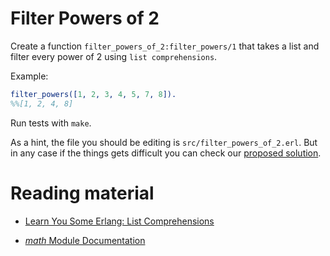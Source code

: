 # Filter Powers of 2



Create a function `filter_powers_of_2:filter_powers/1` that takes a list and filter every power of 2 using `list comprehensions`.

Example:

``` erlang
filter_powers([1, 2, 3, 4, 5, 7, 8]).
%%[1, 2, 4, 8]
```

Run tests with ``make``.

As a hint, the file you should be editing is `src/filter_powers_of_2.erl`. But in any case if the things gets difficult you can check our [proposed solution](solution/filter_powers_of_2.erl).

# Reading material

- [Learn You Some Erlang: List Comprehensions](http://learnyousomeerlang.com/starting-out-for-real#list-comprehensions)

- [_math_ Module Documentation](http://erlang.org/doc/man/math.html)
